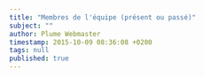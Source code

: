 ```yaml
---
title: "Membres de l'équipe (présent ou passé)"
subject: ""
author: Plume Webmaster
timestamp: 2015-10-09 08:36:08 +0200
tags: null
published: true
---
```


[Laure Daviaud]: https://perso.ens-lyon.fr/laure.daviaud/ (Laure Daviaud)
[Matias David Lee]: https://perso.ens-lyon.fr/matias-david.lee/ (Matias David Lee)
[Matias David Lee Argentine]: http://cs.famaf.unc.edu.ar/~lee/about-me/ (Matias David Lee)
[Adrien Basso-Blandin]: https://perso.ens-lyon.fr/adrien.basso-blandin/ (Adrien Basso-Blandin)
[Anupam Das]: https://perso.ens-lyon.fr/anupam.das/ (Anupam Das)
[Matteo Mio]: https://perso.ens-lyon.fr/matteo.mio/ (Matteo Mio)
[Simon Castellan]: https://perso.ens-lyon.fr/simon.castellan/ (Simon Castellan)
[Frédéric Prost]: https://perso.ens-lyon.fr/frederic.prost/ (Frédéric Prost)
[Emmanuel Beffara]: https://perso.ens-lyon.fr/emmanuel.beffara/ (Emmanuel Beffara)
[Aurélien Pardon]: https://perso.ens-lyon.fr/aurelien.pardon/ (Aurélien Pardon)
[Alexander Kreuzer Darmstadt]: http://www.mathematik.tu-darmstadt.de/~akreuzer/ (@ Darmstadt)
[Alexander Kreuzer]: https://perso.ens-lyon.fr/alexander.kreuzer/ (Alexander Kreuzer)
[Alexandre Miquel]: https://perso.ens-lyon.fr/alexandre.miquel/ (Alexandre Miquel)
[Antoine Madet]: http://www.pps.univ-paris-diderot.fr/~madet/ (Antoine Madet)
[Barbara Petit]: https://perso.ens-lyon.fr/barbara.petit/ (Barbara Petit)
[Colin Riba]: https://perso.ens-lyon.fr/colin.riba/ (Colin Riba)
[Damien Pous]: https://perso.ens-lyon.fr/damien.pous/  (Damien Pous)
[Daniel Hirschkoff]: https://perso.ens-lyon.fr/daniel.hirschkoff/ (Daniel Hirschkoff)
[Daniela Petrisan]: https://perso.ens-lyon.fr/daniela.petrisan/ (Daniela Petrisan)
[Erika de Benedetti]: https://perso.ens-lyon.fr/erika.de.benedetti/ (Erika de Benedetti @ Lyon)
[Erika de Benedetti Turin]: http://unito.academia.edu/ErikaDeBenedetti (Erika de Benedetti @ Turin)
[Fabio Zanasi Casa]: http://www.zanasi.com/fabio/ (@ casa sua)
[Fabio Zanasi]: https://perso.ens-lyon.fr/fabio.zanasi/ (Fabio Zanasi)
[Federico Aschieri]: https://perso.ens-lyon.fr/federico.aschieri/ (Federico Aschieri)
[Federico Aschieri PPS]: http://www.pps.univ-paris-diderot.fr/~aschieri/ (@ PPS)
[Filippo Bonchi]: https://perso.ens-lyon.fr/filippo.bonchi/ (Fillippo Bonchi)
[Guilhem Jaber]: http://www.univ-nantes.fr/jaber-g (Guilhem Jaber)
[Jean-Marie Madiot]: https://perso.ens-lyon.fr/jeanmarie.madiot/ (Jean-Marie Madiot)
[Lionel Rieg]: https://perso.ens-lyon.fr/lionel.rieg/ (Lionel Rieg)
[Marc Lasson]: https://perso.ens-lyon.fr/marc.lasson/ (Marc Lasson)
[Martin Hofman]: http://www2.tcs.ifi.lmu.de/~mhofmann/ (Martin Hofman)
[Matthieu Perrinel]: https://perso.ens-lyon.fr/matthieu.perrinel/ (Matthieu Perrinel)
[Olivier Laurent]: https://perso.ens-lyon.fr/olivier.laurent/ (Olivier Laurent)
[Paolo Tranquilli]: https://perso.ens-lyon.fr/paolo.tranquilli/ (Paolo Tranquilli)
[Patrick Baillot]: https://perso.ens-lyon.fr/patrick.baillot/ (Patrick Baillot)
[Paul Brunet Cachan]: https://perso.eleves.bretagne.ens-cachan.fr/~pbrun703/
[Paul Brunet]: https://perso.ens-lyon.fr/paul.brunet/ (Paul Brunet)
[Pawel Sobocinski]: http://users.ecs.soton.ac.uk/ps/ (Pawel Sobocinski)
[Philippe AUdebaud]: https://perso.ens-lyon.fr/philippe.audebaud/ (Philippe Audebaud)
[Pierre Clairambault]: https://perso.ens-lyon.fr/pierre.clairambault/ (Pierre Clairambault)
[Pierre Lescanne]: https://perso.ens-lyon.fr/pierre.lescanne/ (Pierre Lescanne)
[Romain Demangeon]: http://www.dcs.qmul.ac.uk/research/logic/QM-EECS-TCS/People.html
[Romain Demangeon Lyon]: https://perso.ens-lyon.fr/romain.demangeon/ (Romain Demangeon)
[Russ Harmer]: http://www.pps.univ-paris-diderot.fr/~russ/ (Russ Harmer)
[Séverine Maingaud]: http://www.pps.jussieu.fr/~maingaud/ (Séverine Maingaud)
[Stéphane Leroux Lyon]: https://perso.ens-lyon.fr/stephane.leroux/ (Stéphane Leroux)
[Stéphane Leroux LIX]: http://www.lix.polytechnique.fr/Labo/Stephane.Leroux/ (Stéphane Leroux)
[Thanos Tsouanas]: https://perso.ens-lyon.fr/thanos.tsouanas/ (Thanos Tsouanas)
[Tom Hirschowitz]: http://www.lama.univ-savoie.fr/~hirschowitz/ (Tom Hirschowitz)
[Valentin Blot]: https://perso.ens-lyon.fr/valentin.blot/ (Valentin Blot)
